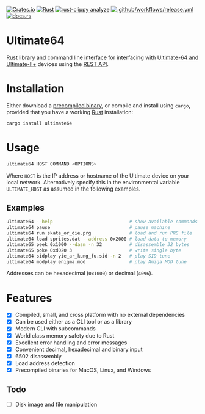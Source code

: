 [![Crates.io](https://img.shields.io/crates/v/ultimate64)](https://crates.io/crates/ultimate64)
[![Rust](https://github.com/mlund/ultimate64/actions/workflows/rust.yml/badge.svg)](https://github.com/mlund/ultimate64/actions/workflows/rust.yml)
[![rust-clippy analyze](https://github.com/mlund/ultimate64/actions/workflows/rust-clippy.yml/badge.svg)](https://github.com/mlund/ultimate64/actions/workflows/rust-clippy.yml)
[![.github/workflows/release.yml](https://github.com/mlund/ultimate64/actions/workflows/release.yml/badge.svg)](https://github.com/mlund/ultimate64/actions/workflows/release.yml)
[![docs.rs](https://img.shields.io/docsrs/ultimate64)](https://docs.rs/ultimate64/latest/ultimate64)

# Ultimate64

Rust library and command line interface for interfacing with [Ultimate-64 and Ultimate-II+](https://ultimate64.com) devices using
the [REST API](https://1541u-documentation.readthedocs.io/en/latest/api/api_calls.html).

# Installation

Either download a [precompiled binary](https://github.com/mlund/ultimate64/releases/latest),
or compile and install using `cargo`, provided that you have a working
[Rust](https://www.rust-lang.org/tools/install) installation:

~~~ bash
cargo install ultimate64
~~~

# Usage

~~~ bash
ultimate64 HOST COMMAND <OPTIONS>
~~~

Where `HOST` is the IP address or hostname of the Ultimate device on your local network.
Alternatively specify this in the environmental variable `ULTIMATE_HOST` as
assumed in the following examples.

## Examples

~~~ bash
ultimate64 --help                            # show available commands
ultimate64 pause                             # pause machine
ultimate64 run skate_or_die.prg              # load and run PRG file
ultimate64 load sprites.dat --address 0x2000 # load data to memory
ultimate65 peek 0x1000 --dasm -n 32          # disassemble 32 bytes
ultimate65 poke 0xd020 3                     # write single byte
ultimate64 sidplay yie_ar_kung_fu.sid -n 2   # play SID tune
ultimate64 modplay enigma.mod                # play Amiga MOD tune
~~~

Addresses can be hexadecimal (`0x1000`) or decimal (`4096`).

# Features

- [x] Compiled, small, and cross platform with no external dependencies
- [x] Can be used either as a CLI tool or as a library
- [x] Modern CLI with subcommands
- [x] World class memory safety due to Rust
- [x] Excellent error handling and error messages
- [x] Convenient decimal, hexadecimal and binary input
- [x] 6502 disassembly
- [x] Load address detection
- [x] Precompiled binaries for MacOS, Linux, and Windows

## Todo

- [ ] Disk image and file manipulation
